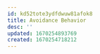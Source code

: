 ```yaml
---
id: kd52tote3ydfdwuw81afok8
title: Avoidance Behavior
desc: ''
updated: 1670254893769
created: 1670254718212
---
```

